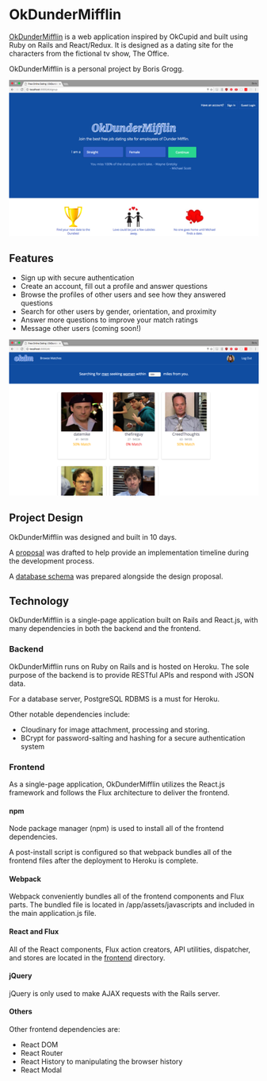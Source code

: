 # OkDunderMifflin

[OkDunderMifflin](https://okboris.herokuapp.com) is a web application inspired by OkCupid and built using Ruby on Rails and React/Redux. It is designed as a dating site for the characters from the fictional tv show, The Office.

OkDunderMifflin is a personal project by Boris Grogg.

![Home Page](/docs/images/HomePage.png)

## Features

* Sign up with secure authentication
* Create an account, fill out a profile and answer questions
* Browse the profiles of other users and see how they answered questions
* Search for other users by gender, orientation, and proximity
* Answer more questions to improve your match ratings
* Message other users (coming soon!)

![Browse Users](/docs/images/BrowsePage.png)

## Project Design

OkDunderMifflin was designed and built in 10 days.

A [proposal](/Users/borisgrogg/desktop/okboris/docs/README.md) was drafted to help provide an implementation timeline during the development process.

A [database schema](/Users/borisgrogg/desktop/okboris/docs/schema.md) was prepared alongside the design proposal.

## Technology

OkDunderMifflin is a single-page application built on Rails and React.js, with many dependencies in both the backend and the frontend.

### Backend

OkDunderMifflin runs on Ruby on Rails and is hosted on Heroku. The sole purpose of the backend is to provide RESTful APIs and respond with JSON data.

For a database server, PostgreSQL RDBMS is a must for Heroku.

Other notable dependencies include:

* Cloudinary for image attachment, processing and storing.
* BCrypt for password-salting and hashing for a secure authentication system

### Frontend

As a single-page application, OkDunderMifflin utilizes the React.js framework and follows the Flux architecture to deliver the frontend.

#### npm

Node package manager (npm) is used to install all of the frontend dependencies.

A post-install script is configured so that webpack bundles all of the frontend files after the deployment to Heroku is complete.


#### Webpack

Webpack conveniently bundles all of the frontend components and Flux parts. The bundled file is located in /app/assets/javascripts and included in the main application.js file.

#### React and Flux

All of the React components, Flux action creators, API utilities, dispatcher, and stores are located in the [frontend](/Users/borisgrogg/desktop/okboris/frontend) directory.

#### jQuery

jQuery is only used to make AJAX requests with the Rails server.

#### Others

Other frontend dependencies are:

* React DOM
* React Router
* React History to manipulating the browser history
* React Modal
